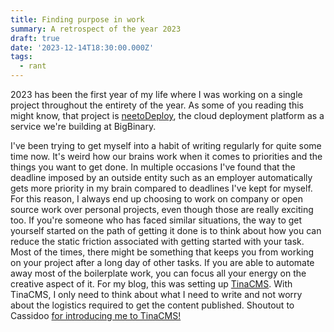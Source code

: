 ```yaml
---
title: Finding purpose in work
summary: A retrospect of the year 2023
draft: true
date: '2023-12-14T18:30:00.000Z'
tags:
  - rant
---
```



2023 has been the first year of my life where I was working on a single project throughout the entirety of the year. As some of you reading this might know, that project is [neetoDeploy](https://neeto.com/neetodeploy), the cloud deployment platform as a service we're building at BigBinary.

I've been trying to get myself into a habit of writing regularly for quite some time now. It's weird how our brains work when it comes to priorities and the things you want to get done. In multiple occasions I've found that the deadline imposed by an outside entity such as an employer automatically gets more priority in my brain compared to deadlines I've kept for myself. For this reason, I always end up choosing to work on company or open source work over personal projects, even though those are really exciting too. If you're someone who has faced similar situations, the way to get yourself started on the path of getting it done is to think about how you can reduce the static friction associated with getting started with your task. Most of the times, there might be something that keeps you from working on your project after a long day of other tasks. If you are able to automate away most of the boilerplate work, you can focus all your energy on the creative aspect of it. For my blog, this was setting up [TinaCMS](https://tina.io/ "TinaCMS"). With TinaCMS, I only need to think about what I need to write and not worry about the logistics required to get the content published. Shoutout to Cassidoo [for introducing me to TinaCMS!](https://blog.cassidoo.co/post/trying-tinacms/)
